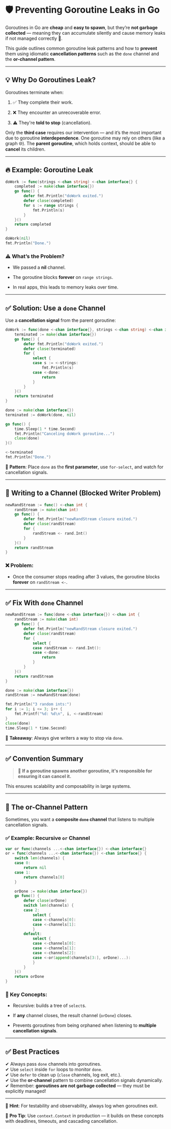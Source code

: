 # 🛡️ Preventing Goroutine Leaks in Go

Goroutines in Go are **cheap** and **easy to spawn**, but they’re **not garbage collected** — meaning they can accumulate silently and cause memory leaks if not managed correctly 🚨.

This guide outlines common goroutine leak patterns and how to **prevent** them using idiomatic **cancellation patterns** such as the `done` channel and the **or-channel pattern**.

---

## 💡 Why Do Goroutines Leak?

Goroutines terminate when:

1. ✅ They complete their work.
    
2. ❌ They encounter an unrecoverable error.
    
3. ⚠️ They're **told to stop** (cancellation).
    

Only the **third case** requires our intervention — and it’s the most important due to goroutine **interdependence**. One goroutine may rely on others (like a graph 🌐). The **parent goroutine**, which holds context, should be able to **cancel** its children.

---

## 🔥 Example: Goroutine Leak

```go
doWork := func(strings <-chan string) <-chan interface{} {
    completed := make(chan interface{})
    go func() {
        defer fmt.Println("doWork exited.")
        defer close(completed)
        for s := range strings {
            fmt.Println(s)
        }
    }()
    return completed
}

doWork(nil)
fmt.Println("Done.")
```

### ⚠️ What’s the Problem?

- We passed a **nil** channel.
    
- The goroutine blocks **forever** on `range strings`.
    
- In real apps, this leads to memory leaks over time.
    

---

## ✅ Solution: Use a `done` Channel

Use a **cancellation signal** from the parent goroutine:

```go
doWork := func(done <-chan interface{}, strings <-chan string) <-chan interface{} {
    terminated := make(chan interface{})
    go func() {
        defer fmt.Println("doWork exited.")
        defer close(terminated)
        for {
            select {
            case s := <-strings:
                fmt.Println(s)
            case <-done:
                return
            }
        }
    }()
    return terminated
}

done := make(chan interface{})
terminated := doWork(done, nil)

go func() {
    time.Sleep(1 * time.Second)
    fmt.Println("Canceling doWork goroutine...")
    close(done)
}()

<-terminated
fmt.Println("Done.")
```

🧠 **Pattern**: Place `done` as the **first parameter**, use `for-select`, and watch for cancellation signals.

---

## 🔄 Writing to a Channel (Blocked Writer Problem)

```go
newRandStream := func() <-chan int {
    randStream := make(chan int)
    go func() {
        defer fmt.Println("newRandStream closure exited.")
        defer close(randStream)
        for {
            randStream <- rand.Int()
        }
    }()
    return randStream
}
```

### ❌ Problem:

- Once the consumer stops reading after 3 values, the goroutine blocks **forever** on `randStream <-`.
    

---

## ✅ Fix With `done` Channel

```go
newRandStream := func(done <-chan interface{}) <-chan int {
    randStream := make(chan int)
    go func() {
        defer fmt.Println("newRandStream closure exited.")
        defer close(randStream)
        for {
            select {
            case randStream <- rand.Int():
            case <-done:
                return
            }
        }
    }()
    return randStream
}

done := make(chan interface{})
randStream := newRandStream(done)

fmt.Println("3 random ints:")
for i := 1; i <= 3; i++ {
    fmt.Printf("%d: %d\n", i, <-randStream)
}
close(done)
time.Sleep(1 * time.Second)
```

🧠 **Takeaway**: Always give writers a way to stop via `done`.

---

## ✅ Convention Summary

> 🧾 **If a goroutine spawns another goroutine, it's responsible for ensuring it can cancel it.**

This ensures scalability and composability in large systems.

---

## 🔀 The or-Channel Pattern

Sometimes, you want a **composite `done` channel** that listens to multiple cancellation signals.

### ✅ Example: Recursive `or` Channel

```go
var or func(channels ...<-chan interface{}) <-chan interface{}
or = func(channels ...<-chan interface{}) <-chan interface{} {
    switch len(channels) {
    case 0:
        return nil
    case 1:
        return channels[0]
    }

    orDone := make(chan interface{})
    go func() {
        defer close(orDone)
        switch len(channels) {
        case 2:
            select {
            case <-channels[0]:
            case <-channels[1]:
            }
        default:
            select {
            case <-channels[0]:
            case <-channels[1]:
            case <-channels[2]:
            case <-or(append(channels[3:], orDone)...):
            }
        }
    }()
    return orDone
}
```

### 🧠 Key Concepts:

- Recursive: builds a tree of `select`s.
    
- If **any** channel closes, the result channel (`orDone`) closes.
    
- Prevents goroutines from being orphaned when listening to **multiple cancellation signals**.
    

---

## ✅ Best Practices

✔ Always pass `done` channels into goroutines.  
✔ Use `select` inside `for` loops to monitor `done`.  
✔ Use `defer` to clean up (`close` channels, log exit, etc.).  
✔ Use the **or-channel** pattern to combine cancellation signals dynamically.  
✔ Remember: **goroutines are not garbage collected** — they must be explicitly managed!

---

🧪 **Hint**: For testability and observability, always log when goroutines exit.

🧩 **Pro Tip**: Use `context.Context` in production — it builds on these concepts with deadlines, timeouts, and cascading cancellation.